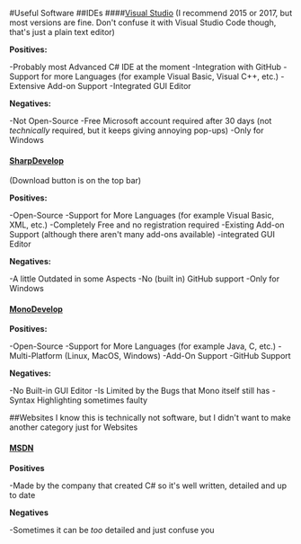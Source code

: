 #Useful Software
##IDEs
####[Visual Studio](https://www.visualstudio.com)
(I recommend 2015 or 2017, but most versions are fine. Don't confuse it with Visual Studio Code though, that's just a plain text editor)

**Positives:**

-Probably most Advanced C# IDE at the moment&#10;&#13;-Integration with GitHub&#10;&#13;-Support for more Languages (for example Visual Basic, Visual C++, etc.)&#10;&#13;-Extensive Add-on Support &#10;&#13;-Integrated GUI Editor

**Negatives:**

-Not Open-Source&#10;&#13;-Free Microsoft account required after 30 days (not *technically* required, but it keeps giving annoying pop-ups)&#10;&#13;-Only for Windows

#### [SharpDevelop](http://www.icsharpcode.net/OpenSource/SD/Default.aspx)

(Download button is on the top bar)

**Positives:**

-Open-Source&#10;&#13;-Support for More Languages (for example Visual Basic, XML, etc.)&#10;&#13;-Completely Free and no registration required&#10;&#13;-Existing Add-on Support (although there aren't many add-ons available)&#10;&#13;-integrated GUI Editor

**Negatives:**

-A little Outdated in some Aspects&#10;&#13;-No (built in) GitHub support&#10;&#13;-Only for Windows

#### [MonoDevelop](monodevelop.com)

**Positives:**

-Open-Source&#10;&#13;-Support for More Languages (for example Java, C, etc.)&#10;&#13;-Multi-Platform (Linux, MacOS, Windows)&#10;&#13;-Add-On Support&#10;&#13;-GitHub Support

**Negatives:**

-No Built-in GUI Editor&#10;&#13;-Is Limited by the Bugs that Mono itself still has&#10;&#13;-Syntax Highlighting sometimes faulty

##Websites
I know this is technically not software, but I didn't want to make another category just for Websites

#### [MSDN](https://docs.microsoft.com/en-us/dotnet/csharp/language-reference/)

**Positives**

-Made by the company that created C# so it's well written, detailed and up to date

**Negatives**

-Sometimes it can be *too* detailed and just confuse you
